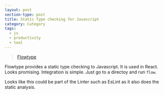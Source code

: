 ```yaml
---
layout: post
section-type: post
title: Static Type checking for Javascript
category: Category
tags: 
  - js
  - productivity
  - tool
---
```


> [Flowtype](http://flowtype.org) 


Flowtype provides a static type checking to Javascript. It is used in React. Looks promising. 
Integration is simple. Just go to a directoy and run `flow`.

Looks like this could be part of the Linter such as EsLint as it also does the static analysis. 
